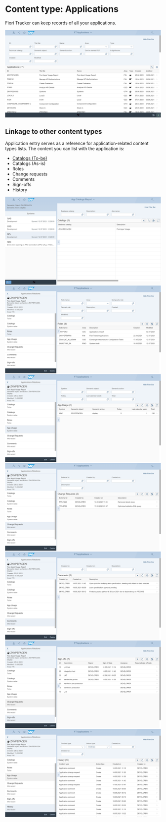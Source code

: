 # Content type: Applications

Fiori Tracker can keep records of all your applications.

[![](res/app-list.png)](res/app-list.png)

## Linkage to other content types
 
 Application entry serves as a reference for application-related content types lists. The content you can list with the application is:

- [Catalogs (To-be)](app-cats-tobe.md)
- Catalogs (As-is)
- Roles
- Change requests
- Comments
- Sign-offs
- History

[![](res/app-cats-asis.png)](res/app-cats-asis.png)
[![](res/app-roles.png)](res/app-roles.png)
[![](res/app-usage.png)](res/app-usage.png)
[![](res/app-change-req.png)](res/app-change-req.png)
[![](res/app-comm.png)](res/app-comm.png)
[![](res/app-sign-offs.png)](res/app-sign-offs.png)
[![](res/app-hist.png)](res/app-hist.png)